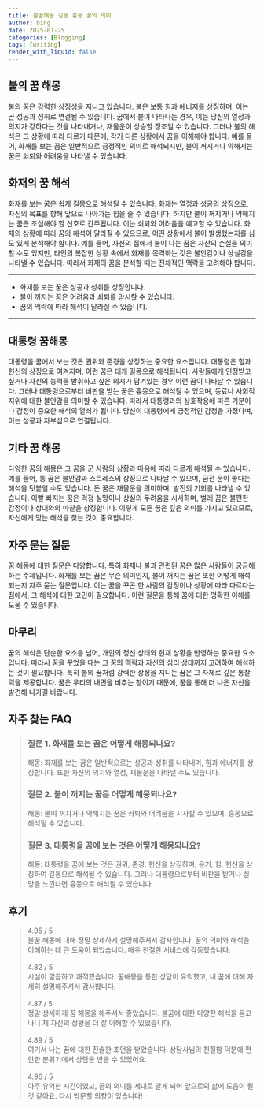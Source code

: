 ```yaml
---
title: 불꿈해몽 길몽 흉몽 꿈의 의미
author: bing
date: 2025-01-25
categories: [Blogging]
tags: [writing]
render_with_liquid: false
---
```



<h2 id='불의 꿈 해몽'>불의 꿈 해몽</h2>

<p>불의 꿈은 강력한 상징성을 지니고 있습니다. 불은 보통 힘과 에너지를 상징하며, 이는 곧 성공과 성취로 연결될 수 있습니다. 꿈에서 불이 나타나는 경우, 이는 당신의 열정과 의지가 강하다는 것을 나타내거나, 재물운이 상승할 징조일 수 있습니다. 그러나 불의 해석은 그 상황에 따라 다르기 때문에, 각기 다른 상황에서 꿈을 이해해야 합니다. 예를 들어, 화재를 보는 꿈은 일반적으로 긍정적인 의미로 해석되지만, 불이 꺼지거나 약해지는 꿈은 쇠퇴와 어려움을 나타낼 수 있습니다. </p>

<h2 id='화재의 꿈 해석'>화재의 꿈 해석</h2>

<p>화재를 보는 꿈은 쉽게 길몽으로 해석될 수 있습니다. 화재는 열정과 성공의 상징으로, 자신의 목표를 향해 앞으로 나아가는 힘을 줄 수 있습니다. 하지만 불이 꺼지거나 약해지는 꿈은 조심해야 할 신호로 간주됩니다. 이는 쇠퇴와 어려움을 예고할 수 있습니다. 화재의 상황에 따라 꿈의 해석이 달라질 수 있으므로, 어떤 상황에서 불이 발생했는지를 심도 있게 분석해야 합니다. 예를 들어, 자신의 집에서 불이 나는 꿈은 자산의 손실을 의미할 수도 있지만, 타인의 복잡한 상황 속에서 화재를 목격하는 것은 불안감이나 상실감을 나타낼 수 있습니다. 따라서 화재의 꿈을 분석할 때는 전체적인 맥락을 고려해야 합니다.</p>

<hr />

<ul>
    <li>화재를 보는 꿈은 성공과 성취를 상징합니다.</li>
    <li>불이 꺼지는 꿈은 어려움과 쇠퇴를 암시할 수 있습니다.</li>
    <li>꿈의 맥락에 따라 해석이 달라질 수 있습니다.</li>
</ul>

<hr />

<h2 id='대통령 꿈해몽'>대통령 꿈해몽</h2>

<p>대통령을 꿈에서 보는 것은 권위와 존경을 상징하는 중요한 요소입니다. 대통령은 힘과 헌신의 상징으로 여겨지며, 이런 꿈은 대개 길몽으로 해석됩니다. 사람들에게 인정받고 싶거나 자신의 능력을 발휘하고 싶은 의지가 담겨있는 경우 이런 꿈이 나타날 수 있습니다. 그러나 대통령으로부터 비판을 받는 꿈은 흉몽으로 해석될 수 있으며, 동료나 사회적 지위에 대한 불안감을 의미할 수 있습니다. 따라서 대통령과의 상호작용에 따른 기분이나 감정이 중요한 해석의 열쇠가 됩니다. 당신이 대통령에게 긍정적인 감정을 가졌다며, 이는 성공과 자부심으로 연결됩니다.</p>

<h2 id='기타 꿈 해몽'>기타 꿈 해몽</h2>

<p>다양한 꿈의 해몽은 그 꿈을 꾼 사람의 상황과 마음에 따라 다르게 해석될 수 있습니다. 예를 들어, 똥 꿈은 불안감과 스트레스의 상징으로 나타날 수 있으며, 금전 운이 좋다는 해석을 덧붙일 수도 있습니다. 돈 꿈은 재물운을 의미하며, 발전의 기회를 나타낼 수 있습니다. 이빨 빠지는 꿈은 걱정 실망이나 상실의 두려움을 시사하며, 벌레 꿈은 불편한 감정이나 상대와의 마찰을 상징합니다. 이렇게 모든 꿈은 깊은 의미를 가지고 있으므로, 자신에게 맞는 해석을 찾는 것이 중요합니다.</p>

<h2 id='자주 묻는 질문'>자주 묻는 질문</h2>

<p>꿈 해몽에 대한 질문은 다양합니다. 특히 화재나 불과 관련된 꿈은 많은 사람들이 궁금해하는 주제입니다. 화재를 보는 꿈은 무슨 의미인지, 불이 꺼지는 꿈은 또한 어떻게 해석되는지 자주 묻는 질문입니다. 이는 꿈을 꾸곤 한 사람의 감정이나 상황에 따라 다르다는 점에서, 그 해석에 대한 고민이 필요합니다. 이런 질문을 통해 꿈에 대한 명확한 이해를 도울 수 있습니다.</p>

<h2 id='마무리'>마무리</h2>

<p>꿈의 해석은 단순한 요소를 넘어, 개인의 정신 상태와 현재 상황을 반영하는 중요한 요소입니다. 따라서 꿈을 꾸었을 때는 그 꿈의 맥락과 자신의 심리 상태까지 고려하여 해석하는 것이 필요합니다. 특히 불의 꿈처럼 강력한 상징을 지니는 꿈은 그 자체로 깊은 통찰력을 제공합니다. 꿈은 우리의 내면을 비추는 창이기 때문에, 꿈을 통해 더 나은 자신을 발견해 나가길 바랍니다.</p>


<h2 id='자주_찾는_FAQ'>자주 찾는 FAQ</h2>
<div itemscope="" itemtype="https://schema.org/FAQPage"> 
<blockquote> 
<div itemscope="" itemprop="mainEntity" itemtype="https://schema.org/Question"> 
<h3 itemprop="name">질문 1. 화재를 보는 꿈은 어떻게 해몽되나요?</h3> 
<div itemscope="" itemprop="acceptedAnswer" itemtype="https://schema.org/Answer"> 
<span itemprop="text"> 
<p>해몽: 화재를 보는 꿈은 일반적으로는 성공과 성취를 나타내며, 힘과 에너지를 상징합니다. 또한 자신의 의지와 열정, 재물운을 나타낼 수도 있습니다.</p> 
</span> 
</div> 
</div> 

<div itemscope="" itemprop="mainEntity" itemtype="https://schema.org/Question"> 
<h3 itemprop="name">질문 2. 불이 꺼지는 꿈은 어떻게 해몽되나요?</h3> 
<div itemscope="" itemprop="acceptedAnswer" itemtype="https://schema.org/Answer"> 
<span itemprop="text"> 
<p>해몽: 불이 꺼지거나 약해지는 꿈은 쇠퇴와 어려움을 시사할 수 있으며, 흉몽으로 해석될 수 있습니다.</p> 
</span> 
</div> 
</div> 

<div itemscope="" itemprop="mainEntity" itemtype="https://schema.org/Question"> 
<h3 itemprop="name">질문 3. 대통령을 꿈에 보는 것은 어떻게 해몽되나요?</h3> 
<div itemscope="" itemprop="acceptedAnswer" itemtype="https://schema.org/Answer"> 
<span itemprop="text"> 
<p>해몽: 대통령을 꿈에 보는 것은 권위, 존경, 헌신을 상징하며, 용기, 힘, 헌신을 상징하여 길몽으로 해석될 수 있습니다. 그러나 대통령으로부터 비판을 받거나 실망을 느낀다면 흉몽으로 해석될 수 있습니다.</p> 
</span> 
</div> 
</div> 

</blockquote> 
</div>
<h2 id='후기'>후기</h2>
<div itemscope itemtype="https://schema.org/Product">
  <blockquote>
  <div itemprop="review" itemscope itemtype="https://schema.org/Review">
      <div itemprop="reviewRating" itemscope itemtype="https://schema.org/Rating"> <span itemprop="ratingValue">4.95</span> / <span itemprop="bestRating">5</span> </div>
      <span itemprop="reviewBody">불꿈 해몽에 대해 정말 상세하게 설명해주셔서 감사합니다. 꿈의 의미와 해석을 이해하는 데 큰 도움이 되었습니다. 매우 친절한 서비스에 감동했습니다.</span>
  </div>
  <br>
  <div itemprop="review" itemscope itemtype="https://schema.org/Review">
      <div itemprop="reviewRating" itemscope itemtype="https://schema.org/Rating"> <span itemprop="ratingValue">4.82</span> / <span itemprop="bestRating">5</span> </div>
      <span itemprop="reviewBody">시설이 깔끔하고 쾌적했습니다. 꿈해몽을 통한 상담이 유익했고, 내 꿈에 대해 자세히 설명해주셔서 감사합니다.</span>
  </div>
  <br>
  <div itemprop="review" itemscope itemtype="https://schema.org/Review">
      <div itemprop="reviewRating" itemscope itemtype="https://schema.org/Rating"> <span itemprop="ratingValue">4.87</span> / <span itemprop="bestRating">5</span> </div>
      <span itemprop="reviewBody">정말 상세하게 꿈 해몽을 해주셔서 좋았습니다. 불꿈에 대한 다양한 해석을 듣고 나니 제 자신의 상황을 더 잘 이해할 수 있었습니다.</span>
  </div>
  <br>
  <div itemprop="review" itemscope itemtype="https://schema.org/Review">
      <div itemprop="reviewRating" itemscope itemtype="https://schema.org/Rating"> <span itemprop="ratingValue">4.89</span> / <span itemprop="bestRating">5</span> </div>
      <span itemprop="reviewBody">여기서 나는 꿈에 대한 진솔한 조언을 받았습니다. 상담사님의 친절함 덕분에 편안한 분위기에서 상담을 받을 수 있었어요.</span>
  </div>
  <br>
  <div itemprop="review" itemscope itemtype="https://schema.org/Review">
      <div itemprop="reviewRating" itemscope itemtype="https://schema.org/Rating"> <span itemprop="ratingValue">4.96</span> / <span itemprop="bestRating">5</span> </div>
      <span itemprop="reviewBody">아주 유익한 시간이었고, 꿈의 의미를 제대로 알게 되어 앞으로의 삶에 도움이 될 것 같아요. 다시 방문할 의향이 있습니다!</span>
  </div>
  </blockquote>
</div>
